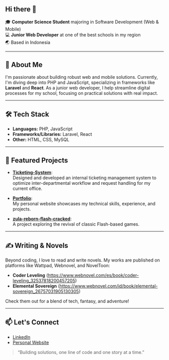 ## Hi there 👋

🎓 **Computer Science Student** majoring in Software Development (Web & Mobile)  
💻 **Junior Web Developer** at one of the best schools in my region  
🌏 Based in Indonesia

---

## 🚀 About Me

I'm passionate about building robust web and mobile solutions. Currently, I'm diving deep into PHP and JavaScript, specializing in frameworks like **Laravel** and **React**. As a junior web developer, I help streamline digital processes for my school, focusing on practical solutions with real impact.

---

## 🛠️ Tech Stack

- **Languages:** PHP, JavaScript  
- **Frameworks/Libraries:** Laravel, React  
- **Other:** HTML, CSS, MySQL

---

## 🌟 Featured Projects

- [**Ticketing-System**](https://github.com/MonarcH1501/Ticketing-System):  
  Designed and developed an internal ticketing management system to optimize inter-departmental workflow and request handling for my current office.

- [**Portfolio**](https://github.com/MonarcH1501/portfolio):  
  My personal website showcases my technical skills, experience, and projects.

- [**zula-reborn-flash-cracked**](https://github.com/MonarcH1501/zula-reborn-flash-cracked):  
  A project exploring the revival of classic Flash-based games.

---

## ✍️ Writing & Novels

Beyond coding, I love to read and write novels. My works are published on platforms like Wattpad, Webnovel, and NovelToon:

- **Coder Leveling** (https://www.webnovel.com/es/book/coder-leveling_32537818200457205)
- **Elemental Sovereign** (https://www.webnovel.com/id/book/elemental-sovereign_26757031905130305)

Check them out for a blend of tech, fantasy, and adventure!

---

## 📫 Let's Connect

- [LinkedIn](https://www.linkedin.com/in/steven-edmund-pratama-83a339225/)
- [Personal Website](https://portfolio-stevens-projects-a62b6558.vercel.app/)


> “Building solutions, one line of code and one story at a time.”
